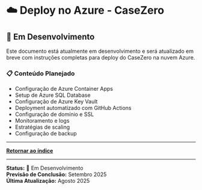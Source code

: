 # ☁️ Deploy no Azure - CaseZero

## 🔧 Em Desenvolvimento

Este documento está atualmente em desenvolvimento e será atualizado em breve com instruções completas para deploy do CaseZero na nuvem Azure.

### 📋 Conteúdo Planejado

- Configuração de Azure Container Apps
- Setup de Azure SQL Database
- Configuração de Azure Key Vault
- Deployment automatizado com GitHub Actions
- Configuração de domínio e SSL
- Monitoramento e logs
- Estratégias de scaling
- Configuração de backup

---


[**Retornar ao índice**](./README.md)


---

**Status:** 🚧 Em Desenvolvimento  
**Previsão de Conclusão:** Setembro 2025  
**Última Atualização:** Agosto 2025
